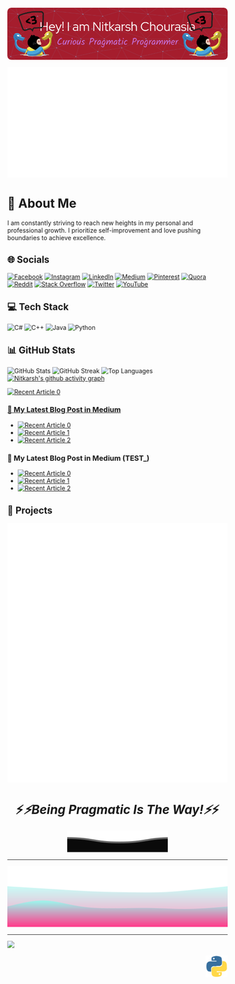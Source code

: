 ![Header Image](assets/github-header-image(8).png)



<p align="center">
        <img src="https://raw.githubusercontent.com/NitkarshChourasia/NitkarshChourasia/main/assets/hello-animated-color-scheme.svg" alt="Github Stats" />
</p>

<!-- Can I add all this data into this svg file above???!, I want to add it. -->


<!-- Add your introduction or personal statement here -->
# 💫 About Me
I am constantly striving to reach new heights in my personal and professional growth. I prioritize self-improvement and love pushing boundaries to achieve excellence.

<!-- Add links to your CV, resume, project details, and skills -->
## 🌐 Socials
[![Facebook](https://img.shields.io/badge/Facebook-%231877F2.svg?logo=Facebook&logoColor=white)](https://www.facebook.com/nitkarsh.chourasia.3/)
[![Instagram](https://img.shields.io/badge/Instagram-%23E4405F.svg?logo=Instagram&logoColor=white)](https://www.instagram.com/nitkarsh.chourasia/)
[![LinkedIn](https://img.shields.io/badge/LinkedIn-%230077B5.svg?logo=linkedin&logoColor=white)](https://www.linkedin.com/in/nitkarsh-chourasia-a32a21218/)
[![Medium](https://img.shields.io/badge/Medium-12100E?logo=medium&logoColor=white)](https://medium.com/@playnitkarsh)
[![Pinterest](https://img.shields.io/badge/Pinterest-%23E60023.svg?logo=Pinterest&logoColor=white)](https://pinterest.com/NitkarshChourasia/)
[![Quora](https://img.shields.io/badge/Quora-%23B92B27.svg?logo=Quora&logoColor=white)](https://www.quora.com/profile/Nitkarsh-Chourasia-1)
[![Reddit](https://img.shields.io/badge/Reddit-%23FF4500.svg?logo=Reddit&logoColor=white)](https://www.reddit.com/user/NitkarshC)
[![Stack Overflow](https://img.shields.io/badge/-Stackoverflow-FE7A16?logo=stack-overflow&logoColor=white)](https://stackoverflow.com/users/16444659/nitkarsh-chourasia)
[![Twitter](https://img.shields.io/badge/Twitter-%231DA1F2.svg?logo=Twitter&logoColor=white)](https://twitter.com/NitkarshC)
[![YouTube](https://img.shields.io/badge/YouTube-%23FF0000.svg?logo=YouTube&logoColor=white)](https://www.youtube.com/channel/UCjZbPEyOT2M44rN4lq98kNQ)

<!-- Add your tech stack and skills -->
## 💻 Tech Stack
![C#](https://img.shields.io/badge/c%23-%23239120.svg?style=for-the-badge&logo=c-sharp&logoColor=white)
![C++](https://img.shields.io/badge/c++-%2300599C.svg?style=for-the-badge&logo=c%2B%2B&logoColor=white)
![Java](https://img.shields.io/badge/java-%23ED8B00.svg?style=for-the-badge&logo=java&logoColor=white)
![Python](https://img.shields.io/badge/python-3670A0?style=for-the-badge&logo=python&logoColor=ffdd54)
<!-- Add more badges for the technologies you work with -->

<!-- Add your GitHub stats and top languages -->
## 📊 GitHub Stats
![GitHub Stats](https://github-readme-stats.vercel.app/api?username=NitkarshChourasia&theme=highcontrast&hide_border=false&include_all_commits=true&count_private=false)
![GitHub Streak](https://github-readme-streak-stats.herokuapp.com/?user=NitkarshChourasia&theme=highcontrast&hide_border=false)
![Top Languages](https://github-readme-stats.vercel.app/api/top-langs/?username=NitkarshChourasia&theme=highcontrast&hide_border=false&include_all_commits=true&count_private=false&layout=compact)
[![Nitkarsh's github activity graph](https://github-readme-activity-graph.vercel.app/graph?username=NitkarshChourasia&theme=chartreuse-dark)](https://github.com/NitkarshChourasia/github-readme-activity-graph)

<!-- My medium blogs -->
<a target="_blank" href="https://github-readme-medium-recent-article.vercel.app/medium/@playnitkarsh/0"><img src="https://github-readme-medium-recent-article.vercel.app/medium/@playnitkarsh/0" alt="Recent Article 0">
### 📝 My Latest Blog Post in Medium
- <a target="_blank" href="https://github-readme-medium-recent-article.vercel.app/medium/@playnitkarsh/0"><img src="https://github-readme-medium-recent-article.vercel.app/medium/@playnitkarsh/0" alt="Recent Article 0"></a>
- <a target="_blank" href="https://github-readme-medium-recent-article.vercel.app/medium/@playnitkarsh/1"><img src="https://github-readme-medium-recent-article.vercel.app/medium/@playnitkarsh/1" alt="Recent Article 1"></a>
- <a target="_blank" href="https://github-readme-medium-recent-article.vercel.app/medium/@playnitkarsh/2"><img src="https://github-readme-medium-recent-article.vercel.app/medium/@playnitkarsh/2" alt="Recent Article 2"></a> <br>

### 📝 My Latest Blog Post in Medium (TEST_)
- <a target="_blank" href="https://github-readme-medium-recent-article.vercel.app/medium/@imantumorang/0"><img src="https://github-readme-medium-recent-article.vercel.app/medium/@imantumorang/0" alt="Recent Article 0"></a>
- <a target="_blank" href="https://github-readme-medium-recent-article.vercel.app/medium/@imantumorang/1"><img src="https://github-readme-medium-recent-article.vercel.app/medium/@imantumorang/1" alt="Recent Article 1"></a>
- <a target="_blank" href="https://github-readme-medium-recent-article.vercel.app/medium/@imantumorang/2"><img src="https://github-readme-medium-recent-article.vercel.app/medium/@imantumorang/2" alt="Recent Article 2"></a> <br>

<!-- Add your project details -->
## 🚀 Projects
<!-- Add details about your projects, such as descriptions, technologies used, and links to repositories or project pages -->

<!-- Add any additional sections or content you want -->

<!-- Add your own closing message -->
<!--
## Hello

![Visitor Count](https://profile-counter.glitch.me/NitkarshChourasia/count.svg)

## Hello

[![Visitor's Count](https://visitcount.itsvg.in/api?id=NitkarshChourasia&icon=7&color=0)](https://visitcount.itsvg.in)

## Hello

[![](https://visitcount.itsvg.in/api?id=NitkarshChourasia&icon=7&color=0)](https://visitcount.itsvg.in)

## Hello

[![](https://visitcount.itsvg.in/api?id=NitkarshChourasia&label=Profile%20Views&color=0&icon=7&pretty=false)](https://visitcount.itsvg.in)

## Hello

[![](https://visitcount.itsvg.in/api?id=NitkarshChourasia&icon=7&color=0)](https://visitcount.itsvg.in)

## Hello
-->

<!-- Made with ❤️ Nitkarsh -->

<!-- Add any attribution or credits if needed -->
<!-- Made with ❤️ by Nitkarsh -->

<p align="center">
        <img src="https://raw.githubusercontent.com/NitkarshChourasia/NitkarshChourasia/main/my_introduction.svg" alt="Github Stats" />
</p>

<h1 align='center'>⚡️<i>⚡️Being Pragmatic Is The Way!⚡️</i>⚡️</h1>


<p align="center">
        <img src="https://raw.githubusercontent.com/NitkarshChourasia/NitkarshChourasia/main/Bottom.svg" alt="Github Stats" />
</p>

--- 



<p align="center">
        <img src="https://raw.githubusercontent.com/NitkarshChourasia/NitkarshChourasia/main/assets/animated-wave.svg" alt="Github Stats" />
</p>


---

[![](https://visitcount.itsvg.in/api?id=NitkarshChourasia&label=Profile%20Views&color=0&icon=7&pretty=false)](https://nitkarshchourasia.github.io/)



<!-- Add your https://nitkarshchourasia.github.io/ link to every other clickables. -->


<!-- Use HTML <img> tag to set the width while maintaining aspect ratio -->

<img src="gifs_files/gip123hy.gif" alt="python_gif_symbol" width="50" style="float: right;">

<!-- Add any other text or content below the image -->


<!--### Some Meme's-->


